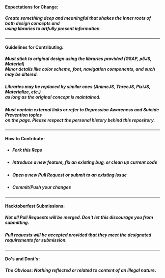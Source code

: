 #### Expectations for Change:
 ##### Create something deep and meaningful that shakes the inner roots of both design concepts and <br> using libraries to artfully present information.
___
#### Guidelines for Contributing:
 ##### Must stick to original design using the libraries provided (GSAP, p5JS, Material) <br> Minor details like color scheme, font, navigation components, and such may be altered.
 ##### Libraries may be replaced by similar ones (AnimeJS, ThreeJS, PixiJS, Materialize, etc.) <br> as long as the original concept is maintained.
 ##### Must contain external links or refer to Depression Awareness and Suicide Prevention topics <br> on the page. Please respect the personal history behind this repository. 
___
#### How to Contribute:
 * ##### Fork this Repo
 * ##### Introduce a new feature, fix an existing bug, or clean up current code
 * ##### Open a new Pull Request or submit to an existing **Issue**
 * ##### Commit/Push your changes 
___
#### Hacktoberfest Submissions:
 ##### *Not all Pull Requests will be merged.* Don't let this discourage you from submitting. 
 ##### Pull requests will be accepted provided that they meet the designated requirements for submission. 
 ___
#### Do's and Dont's:
 ##### The Obvious: Nothing reflected or related to content of an illegal nature. 
